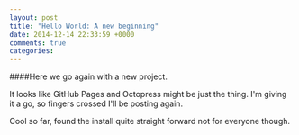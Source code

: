 ```yaml
---
layout: post
title: "Hello World: A new beginning"
date: 2014-12-14 22:33:59 +0000
comments: true
categories:
---
```


####Here we go again with a new project.
<!--more-->
It looks like GitHub Pages and Octopress might be just the thing. I'm giving it a go, so fingers crossed I'll be posting again.

Cool so far, found the install quite straight forward not for everyone though.
